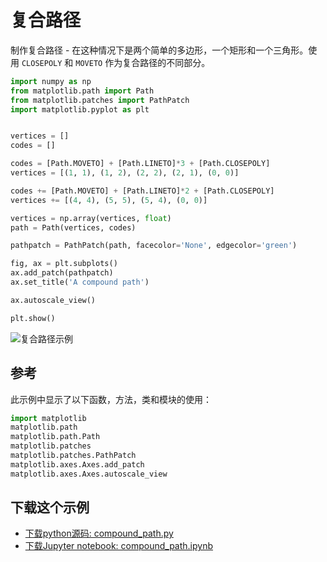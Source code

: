 # 复合路径

制作复合路径 - 在这种情况下是两个简单的多边形，一个矩形和一个三角形。使用 ``CLOSEPOLY`` 和 ``MOVETO`` 作为复合路径的不同部分。

```python
import numpy as np
from matplotlib.path import Path
from matplotlib.patches import PathPatch
import matplotlib.pyplot as plt


vertices = []
codes = []

codes = [Path.MOVETO] + [Path.LINETO]*3 + [Path.CLOSEPOLY]
vertices = [(1, 1), (1, 2), (2, 2), (2, 1), (0, 0)]

codes += [Path.MOVETO] + [Path.LINETO]*2 + [Path.CLOSEPOLY]
vertices += [(4, 4), (5, 5), (5, 4), (0, 0)]

vertices = np.array(vertices, float)
path = Path(vertices, codes)

pathpatch = PathPatch(path, facecolor='None', edgecolor='green')

fig, ax = plt.subplots()
ax.add_patch(pathpatch)
ax.set_title('A compound path')

ax.autoscale_view()

plt.show()
```

![复合路径示例](https://matplotlib.org/_images/sphx_glr_compound_path_001.png)

## 参考

此示例中显示了以下函数，方法，类和模块的使用：

```python
import matplotlib
matplotlib.path
matplotlib.path.Path
matplotlib.patches
matplotlib.patches.PathPatch
matplotlib.axes.Axes.add_patch
matplotlib.axes.Axes.autoscale_view
```

## 下载这个示例
            
- [下载python源码: compound_path.py](https://matplotlib.org/_downloads/compound_path.py)
- [下载Jupyter notebook: compound_path.ipynb](https://matplotlib.org/_downloads/compound_path.ipynb)